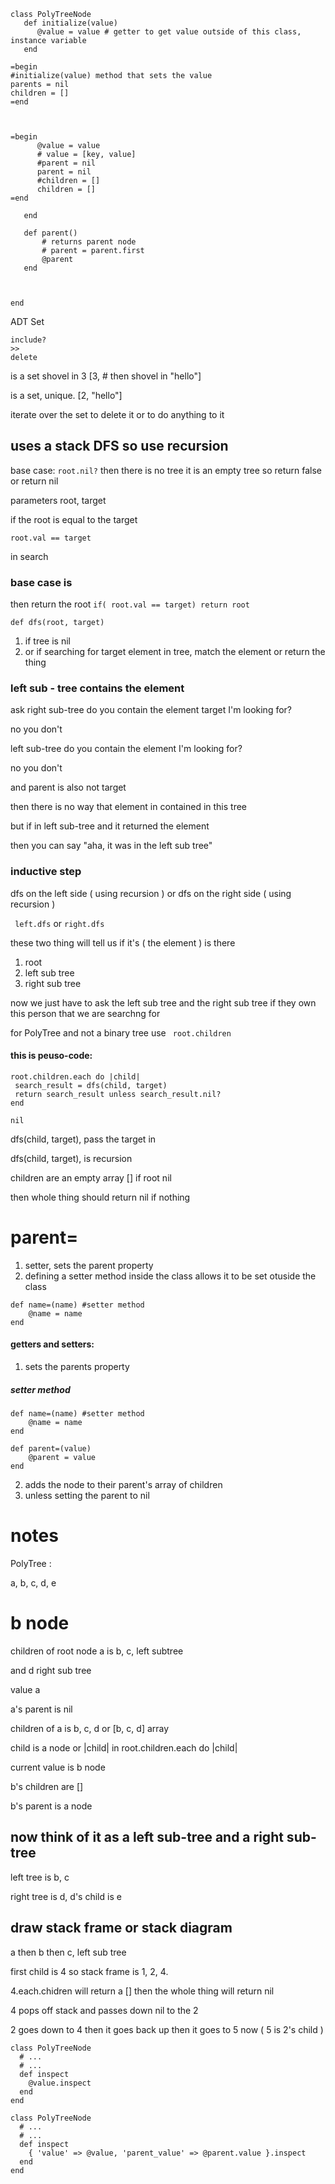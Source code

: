 ```
class PolyTreeNode
   def initialize(value)
      @value = value # getter to get value outside of this class, instance variable
   end
   
=begin
#initialize(value) method that sets the value
parents = nil
children = []
=end
      
      
      
=begin      
      @value = value
      # value = [key, value]
      #parent = nil
      parent = nil
      #children = []
      children = []
=end
      
   end 
   
   def parent()
       # returns parent node
       # parent = parent.first
       @parent
   end
   
    
    
end
```

ADT
Set 

```
include?
>> 
delete
```

is a set shovel in 3 [3, # then shovel in "hello"]

is a set, unique. [2, "hello"]

iterate over the set to delete it or to do anything to it 

## uses a stack DFS so use recursion

base case: ```root.nil?``` then there is no tree it is an empty tree so return false or return nil

parameters root, target 

if the root is equal to the target

```root.val == target ```

in search

### base case is

then return the root ``` if( root.val == target) return root ```

``` def dfs(root, target) ```

1. if tree is nil
2. or if searching for target element in tree, match the element or return the thing

### left sub - tree contains the element

ask right sub-tree do you contain the element target I'm looking for?

no you don't

left sub-tree do you contain the element I'm looking for?

no you don't 

and parent is also not target

then there is no way that element in contained in this tree

but if in left sub-tree and it returned the element

then you can say "aha, it was in the left sub tree"

### inductive step

dfs on the left side ( using recursion ) or dfs on the right side ( using recursion )

``` left.dfs``` or ```right.dfs```

these two thing will tell us if it's ( the element ) is there

1. root
2. left sub tree
3. right sub tree

now we just have to ask the left sub tree and the right sub tree if they own this person that we are searchng for

for PolyTree and not a binary tree use ``` root.children```

#### this is peuso-code: 

``` 
root.children.each do |child|
 search_result = dfs(child, target) 
 return search_result unless search_result.nil?
end

nil
```

dfs(child, target), pass the target in

dfs(child, target), is recursion

children are an empty array [] if root nil

then whole thing should return nil if nothing

# parent= 

1. setter, sets the parent property
2. defining a setter method inside the class allows it to be set otuside the class
```
def name=(name) #setter method
    @name = name
end
```

#### getters and setters:
1. sets the parents property

##### setter method

```
def name=(name) #setter method
    @name = name
end
```

```
def parent=(value)
    @parent = value
end
```

2. adds the node to their parent's array of children
3. unless setting the parent to nil

# notes

PolyTree : 

a, b, c, d, e

# b node

children of root node a is b, c, left subtree

and d right sub tree

value a

a's parent is nil

children of a is b, c, d or [b, c, d] array

child is a node or |child| in root.children.each do |child| 

current value is b node

b's children are []

b's parent is a node

## now think of it as a left sub-tree and a right sub-tree

left tree is b, c

right tree is d, d's child is e

## draw stack frame or stack diagram

a then b then c, left sub tree

first child is 4 so stack frame is 1, 2, 4. 

4.each.chidren will return a [] then the whole thing will return nil

4 pops off stack and passes down nil to the 2

2 goes down to 4 then it goes back up then it goes to 5 now ( 5 is 2's child )

```
class PolyTreeNode
  # ...
  # ...
  def inspect
    @value.inspect
  end
end
```

```
class PolyTreeNode
  # ...
  # ...
  def inspect
    { 'value' => @value, 'parent_value' => @parent.value }.inspect
  end
end
```